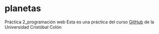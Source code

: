 # planetas
Práctica 2_programación web
Esta es una práctica del curso [GitHub](http://github.com) de la Universidad Cristóbal Colón

